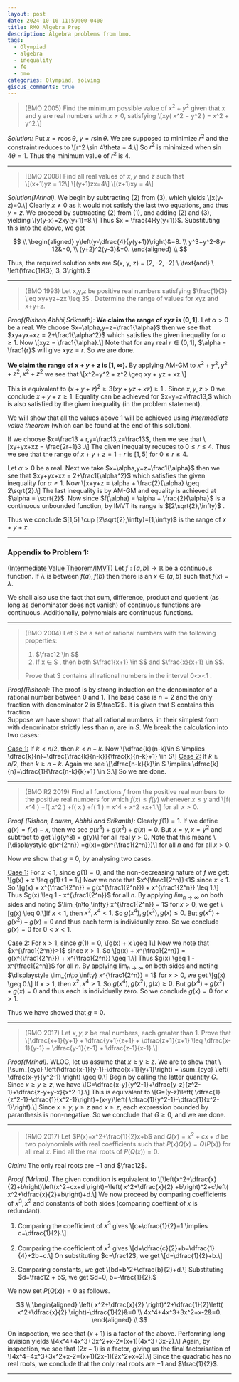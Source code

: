 ```yaml
---
layout: post
date: 2024-10-10 11:59:00-0400
title: RMO Algebra Prep
description: Algebra problems from bmo.
tags:
  - Olympiad
  - algebra
  - inequality
  - fe
  - bmo
categories: Olympiad, solving
giscus_comments: true
---
```


> (BMO 2005) Find the minimum possible value of $x^2 + y^2$ given that x and y are real numbers with $x \neq 0$, satisfying \\[xy( x^2 − y^2 ) = x^2 + y^2.\\]

_Solution:_ Put $x=r\cos\theta$, $y=r\sin\theta$. We are supposed to minimize $r^2$ and the constraint reduces to \\[r^2 \sin 4\theta = 4.\\] So $r^2$ is minimized when $\sin 4\theta = 1.$ Thus the minimum value of $r^2$ is $4$.

---

> \[BMO 2008\] Find all real values of $x, y$ and $z$ such that  
> \\[(x+1)yz = 12\\] \\[(y+1)zx=4\\] \\[(z+1)xy = 4\\]

_Solution(Mrinal)._ We begin by subtracting (2) from (3), which
yields \\[x(y-z)=0.\\]
Clearly $x \neq 0$ as it would not satisfy the last two equations, and thus $y=z$. We proceed by subtracting (2) from (1), and adding (2) and (3), yielding \\[y(y-x)=2xy(y+1)=8.\\] Thus
$x = \frac{4}{y(y+1)}$. Substituting this into the above, we get

$$
\\
\begin{aligned}
    y\left(y-\dfrac{4}{y(y+1)}\right)&=8. \\
    y^3+y^2-8y-12&=0, \\
    (y+2)^2(y-3)&=0.
\end{aligned}
\\
$$

Thus, the required solution sets are $(x, y, z) = (2, -2, -2) \ \text{and} \ \left(\frac{1}{3}, 3, 3\right).$

---

> (BMO 1993) Let x,y,z be positive real numbers satisfying $\frac{1}{3} \leq xy+yz+zx \leq 3$ . Determine the range of values for xyz and x+y+z.

_Proof(Rishon,Abhhi,Srikanth):_
**We claim the range of $xyz$ is $(0,1]$.**
Let $\alpha > 0$ be a real. We choose $x=\alpha,y=z=\frac1{\alpha}$ then we see that $xy+yx+xz = 2+\frac1{\alpha^2}$ which satisfies the given inequality for $\alpha \geq 1$. Now \\[xyz = \frac1{\alpha}.\\] Note that for any real $r \in (0,1]$, $\alpha = \frac1{r}$ will give $xyz=r$. So we are done.

**We claim the range of $x+y+z$ is $[1,\infty)$.** By applying AM-GM to $x^2+y^2,y^2+z^2,x^2+z^2$ we see that \\[x^2+y^2 + z^2 \geq xy + yz + xz.\\]

This is equivalent to $(x+y+z)^2 \geq 3(xy+yz+xz) \geq 1$ . Since $x,y,z > 0$ we conclude $x+y+z \geq 1.$ Equality can be achieved for $x=y=z=\frac13,$ which is also satisfied by the given inequality (in the problem statement).

We will show that all the values above 1 will be achieved using _intermediate value theorem_ (which can be found at the end of this solution).

If we choose $x=\frac13 + r,y=\frac13,z=\frac13$, then we see that \\[xy+yx+xz = \frac{2r+1}3 .\\] The given inequality reduces to $0\leq r \leq 4.$ Thus we see that the range of $x+y+z = 1+r$ is $[1,5]$ for $0\leq r \leq 4.$

Let $\alpha > 0$ be a real. Next we take $x=\alpha,y=z=\frac1{\alpha}$ then we see that $xy+yx+xz = 2+\frac1{\alpha^2}$ which satisfies the given inequality for $\alpha \geq 1$. Now \\[x+y+z = \alpha + \frac{2}{\alpha} \geq 2\sqrt{2}.\\]
The last inequality is by AM-GM and equality is achieved at $\alpha = \sqrt{2}$. Now since $f(\alpha) = \alpha + \frac{2}{\alpha}$ is a continuous unbounded function, by IMVT its range is $[2\sqrt{2},\infty)$ .

Thus we conclude $[1,5] \cup [2\sqrt{2},\infty)=[1,\infty)$ is the range of $x+y+z$.

---

### Appendix to Problem 1:

<u>(Intermediate Value Theorem/IMVT)</u> Let $f:[a,b] \to \mathbb{R}$ be a continuous function. If $\lambda$ is between $f(a), f(b)$ then there is an $x \in (a,b)$ such that $f(x) = \lambda$.

We shall also use the fact that sum, difference, product and quotient (as long as denominator does not vanish) of continuous functions are continuous. Additionally, polynomials are continuous functions.

---

> (BMO 2004) Let S be a set of rational numbers with the following properties:
>
> 1.  $\frac12 \in S$
> 2.  If x ∈ S , then both $\frac1{x+1} \in S$ and $\frac{x}{x+1} \in S$.
>
> Prove that S contains all rational numbers in the interval 0<x<1 .

_Proof(Rishon):_ The proof is by strong induction on the denominator of a rational number between 0 and 1. The base case is $n=2$ and the only fraction with denominator 2 is $\frac12$. It is given that S contains this fraction.  
Suppose we have shown that all rational numbers, in their simplest form with denominator strictly less than $n$, are in $S$. We break the calculation into two cases:

<u>Case 1:</u> If $k < n/2$, then $k < n-k$. Now \\[\dfrac{k}{n-k}\in S \implies \dfrac{k}{n}=\dfrac{\frac{k}{n-k}}{\frac{k}{n-k}+1} \in S\\]
<u>Case 2:</u> If $k \ge n/2$, then $k \ge n-k$. Again we see \\[\dfrac{n-k}{k}\in S \implies \dfrac{k}{n}=\dfrac{1}{\frac{n-k}{k}+1} \in S.\\] So we are done.

---

> (BMO R2 2019) Find all functions $f$ from the positive real numbers to the positive real numbers for which $f( x ) \leq f( y )$ whenever $x \leq y$ and \\[f( x^4 ) +f( x^2 ) +f( x ) +f( 1 ) = x^4 + x^2 +x+1.\\] for all $x>0$.

_Proof (Rishon, Lauren, Abhhi and Srikanth):_ Clearly $f(1)=1.$ If we define $g(x) = f(x) - x$, then we see $g(x^4)+g(x^2)+g(x)=0.$ But $x=y,x=y^2$ and subtract to get \\[g(y^8) = g(y)\\] for all real $y > 0$. Note that this means \\[\displaystyle g(x^{2^n}) =g(x)=g(x^{\frac1{2^n}})\\] for all $n$ and for all $x>0$.

Now we show that $g\equiv0$, by analysing two cases.

<u>Case 1:</u> For $x < 1$, since $g(1)=0$, and the non-decreasing nature of $f$ we get: \\[g(x) + x \leq g(1)+1 = 1\\] Now we note that $x^{\frac1{2^n}}<1$ since $x<1$. So \\[g(x) + x^{\frac1{2^n}} = g(x^{\frac1{2^n}}) + x^{\frac1{2^n}} \leq 1.\\]
Thus $g(x) \leq 1 - x^{\frac1{2^n}}$ for all $n$. By applying $lim_{n \to \infty}$ on both sides and noting $\lim_{n\to \infty} x^{\frac1{2^n}} = 1$ for $x>0$, we get \\[g(x) \leq 0.\\]If $x<1$, then $x^2,x^4 < 1$. So $g(x^4),g(x^2),g(x)\leq 0$. But $g(x^4)+g(x^2)+g(x)=0$ and thus each term is individually zero. So we conclude $g(x) = 0$ for $0 < x < 1$.

<u>Case 2:</u> For $x > 1$, since $g(1)=0$, \\[g(x) + x \geq 1\\] Now we note that $x^{\frac1{2^n}}>1$ since $x>1$. So \\[g(x) + x^{\frac1{2^n}} = g(x^{\frac1{2^n}}) + x^{\frac1{2^n}} \geq 1.\\] Thus $g(x) \geq 1 - x^{\frac1{2^n}}$ for all $n$. By applying $\displaystyle \lim_{n \to \infty}$ on both sides and noting $\displaystyle \lim_{n\to \infty} x^{\frac1{2^n}} = 1$ for $x>0$, we get \\[g(x) \geq 0.\\] If $x>1$, then $x^2,x^4 > 1$. So $g(x^4),g(x^2),g(x)\geq 0$. But $g(x^4)+g(x^2)+g(x)=0$ and thus each is individually zero. So we conclude $g(x)  = 0$ for $x >1$.

Thus we have showed that $g\equiv0$.

---

> (RMO 2017) Let $x, y, z$ be real numbers, each greater
> than 1. Prove that
> \\[\dfrac{x+1}{y+1} + \dfrac{y+1}{z+1} + \dfrac{z+1}{x+1} \leq \dfrac{x-1}{y-1} + \dfrac{y-1}{z-1} + \dfrac{z-1}{x-1}.\\]

_Proof(Mrinal)._ WLOG, let us assume that $x \geq y \geq z$. We are to show that
\\[\sum_{cyc} \left(\dfrac{x-1}{y-1}-\dfrac{x+1}{y+1}\right) = \sum_{cyc} \left( \dfrac{x-y}{y^2-1} \right) \geq 0.\\]
Begin by calling the latter quantity $G$. Since $x \geq y \geq z$, we
have \\[G=\dfrac{x-y}{y^2-1}+\dfrac{y-z}{z^2-1}+\dfrac{z-y+y-x}{x^2-1}.\\]
This is equivalent to
\\[G=(y-z)\left( \dfrac{1}{z^2-1}-\dfrac{1}{x^2-1}\right)+(x-y)\left( \dfrac{1}{y^2-1}-\dfrac{1}{x^2-1}\right).\\]
Since $x \geq y, y \geq z$ and $x \geq z$, each expression bounded by paranthesis is non-negative. So we conclude that $G \geq 0$, and we are done.

---

> (RMO 2017) Let $P(x)=x^2+\frac{1}{2}x+b$ and $Q(x)=x^2+cx+d$ be two polynomials with real coefficients such that $P(x)Q(x)=Q(P(x))$ for all real $x$. Find all the real roots of
> $P(Q(x))=0.$

_Claim:_ The only real roots are $-1$ and $\frac12$.

_Proof (Mrinal)._ The given condition is equivalent to
\\[\left(x^2+\dfrac{x}{2}+b\right)\left(x^2+cx+d \right)=\left( x^2+\dfrac{x}{2} +b\right)^2+c\left( x^2+\dfrac{x}{2}+b\right)+d.\\]
We now proceed by comparing coefficients of $x^3, x^2$ and constants of
both sides (comparing coeffient of $x$ is redundant).

1.  Comparing the coefficient of $x^3$ gives
    \\[c+\dfrac{1}{2}=1 \implies c=\dfrac{1}{2}.\\]

2.  Comparing the coefficient of $x^2$ gives
    \\[d+\dfrac{c}{2}+b=\dfrac{1}{4}+2b+c.\\]
    On substituting $c=\frac12$,
    we get \\[d=\dfrac{1}{2}+b.\\]

3.  Comparing constants, we get \\[bd=b^2+\dfrac{b}{2}+d.\\] Substituting
    $d=\frac12 + b$, we get $d=0, b=-\frac{1}{2}.$

We now set $P(Q(x))=0$ as follows.

$$
\\
\begin{aligned}
    \left( x^2+\dfrac{x}{2} \right)^2+\dfrac{1}{2}\left( x^2+\dfrac{x}{2} \right)-\dfrac{1}{2}&=0 \\
    4x^4+4x^3+3x^2+x-2&=0.
\end{aligned}
\\
$$

On inspection, we see that $(x+1)$ is a factor of the above. Performing long division yields
\\[4x^4+4x^3+3x^2+x-2=(x+1)(4x^3+3x-2).\\] Again, by inspection, we see
that $(2x-1)$ is a factor, giving us the final factorisation of
\\[4x^4+4x^3+3x^2+x-2=(x+1)(2x-1)(2x^2+x+2).\\]
Since the quadratic has no real roots, we conclude that the only real roots are $-1$ and
$\frac{1}{2}$.

---
